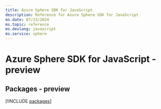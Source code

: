 ```yaml
---
title: Azure Sphere SDK for JavaScript
description: Reference for Azure Sphere SDK for JavaScript
ms.date: 07/23/2024
ms.topic: reference
ms.devlang: javascript
ms.service: sphere
---
```

# Azure Sphere SDK for JavaScript - preview
## Packages - preview
[!INCLUDE [packages](sphere-index.md)]
